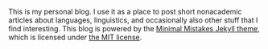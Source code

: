 This is my personal blog. I use it as a place to post short nonacademic articles about languages, linguistics, and occasionally also other stuff that I find interesting. This blog is powered by the [Minimal Mistakes Jekyll theme](https://mmistakes.github.io/minimal-mistakes/), which is licensed under [the MIT license](https://raw.githubusercontent.com/mmistakes/minimal-mistakes/master/LICENSE).
